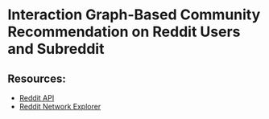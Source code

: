 # Interaction Graph-Based Community Recommendation on Reddit Users and Subreddit

## Resources:
- [Reddit API](https://www.reddit.com/dev/api/)
- [Reddit Network Explorer](https://github.com/memgraph/reddit-network-explorer)
